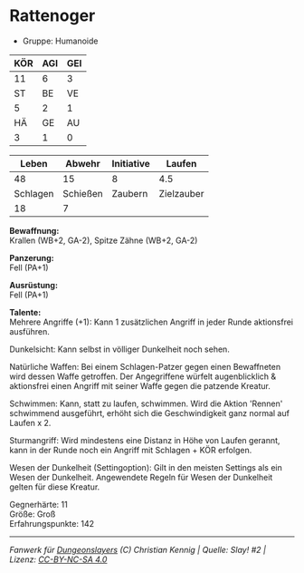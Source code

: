 # Rattenoger  
- Gruppe: Humanoide  

| KÖR | AGI | GEI |  
| --- | --- | --- |  
| 11  | 6   | 3   |
| ST  | BE  | VE  |  
| 5   | 2   | 1   |
| HÄ  | GE  | AU  |  
| 3   | 1   | 0   |


| Leben    | Abwehr   | Initiative | Laufen     |
| -------- | -------- | ---------- | ---------- |
| 48       | 15       | 8          | 4.5        |
| Schlagen | Schießen | Zaubern    | Zielzauber |
| 18       | 7        |            |            |

**Bewaffnung:**  
Krallen (WB+2, GA-2), Spitze Zähne (WB+2, GA-2)

**Panzerung:**  
Fell (PA+1)

**Ausrüstung:**  
Fell (PA+1)

**Talente:**  
Mehrere Angriffe (+1): Kann 1 zusätzlichen Angriff in jeder Runde aktionsfrei ausführen. 

Dunkelsicht: Kann selbst in völliger Dunkelheit noch sehen. 

Natürliche Waffen: Bei einem Schlagen-Patzer gegen einen Bewaffneten wird dessen Waffe getroffen. Der Angegriffene würfelt augenblicklich & aktionsfrei einen Angriff mit seiner Waffe gegen die patzende Kreatur. 

Schwimmen: Kann, statt zu laufen, schwimmen. Wird die Aktion 'Rennen' schwimmend ausgeführt, erhöht sich die Geschwindigkeit ganz normal auf Laufen x 2. 

Sturmangriff: Wird mindestens eine Distanz in Höhe von Laufen gerannt, kann in der Runde noch ein Angriff mit Schlagen + KÖR erfolgen. 

Wesen der Dunkelheit (Settingoption): Gilt in den meisten Settings als ein Wesen der Dunkelheit. Angewendete Regeln für Wesen der Dunkelheit gelten für diese Kreatur. 


Gegnerhärte: 11  
Größe: Groß  
Erfahrungspunkte: 142  



___
*Fanwerk für [Dungeonslayers](https://www.dungeonslayers.net/) (C) Christian Kennig | Quelle: Slay! #2 | Lizenz: [CC-BY-NC-SA 4.0](https://creativecommons.org/licenses/by-nc-sa/4.0/deed.de)*